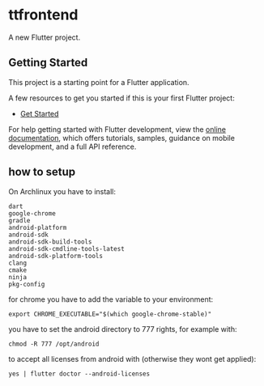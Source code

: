 # ttfrontend

A new Flutter project.

## Getting Started

This project is a starting point for a Flutter application.

A few resources to get you started if this is your first Flutter project:

- [Get Started](https://docs.flutter.dev/get-started/test-drive)

For help getting started with Flutter development, view the
[online documentation](https://docs.flutter.dev/), which offers tutorials,
samples, guidance on mobile development, and a full API reference.

## how to setup

On Archlinux you have to install:
```
dart
google-chrome
gradle
android-platform
android-sdk
android-sdk-build-tools
android-sdk-cmdline-tools-latest
android-sdk-platform-tools
clang
cmake
ninja
pkg-config
```

for chrome you have to add the variable to your environment:
```
export CHROME_EXECUTABLE="$(which google-chrome-stable)"
```

you have to set the android directory to 777 rights, for example with:
```
chmod -R 777 /opt/android
```

to accept all licenses from android with (otherwise they wont get applied):
```
yes | flutter doctor --android-licenses
```
